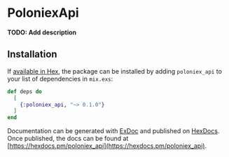 # PoloniexApi

**TODO: Add description**

## Installation

If [available in Hex](https://hex.pm/docs/publish), the package can be installed
by adding `poloniex_api` to your list of dependencies in `mix.exs`:

```elixir
def deps do
  [
    {:poloniex_api, "~> 0.1.0"}
  ]
end
```

Documentation can be generated with [ExDoc](https://github.com/elixir-lang/ex_doc)
and published on [HexDocs](https://hexdocs.pm). Once published, the docs can
be found at [https://hexdocs.pm/poloniex_api](https://hexdocs.pm/poloniex_api).

